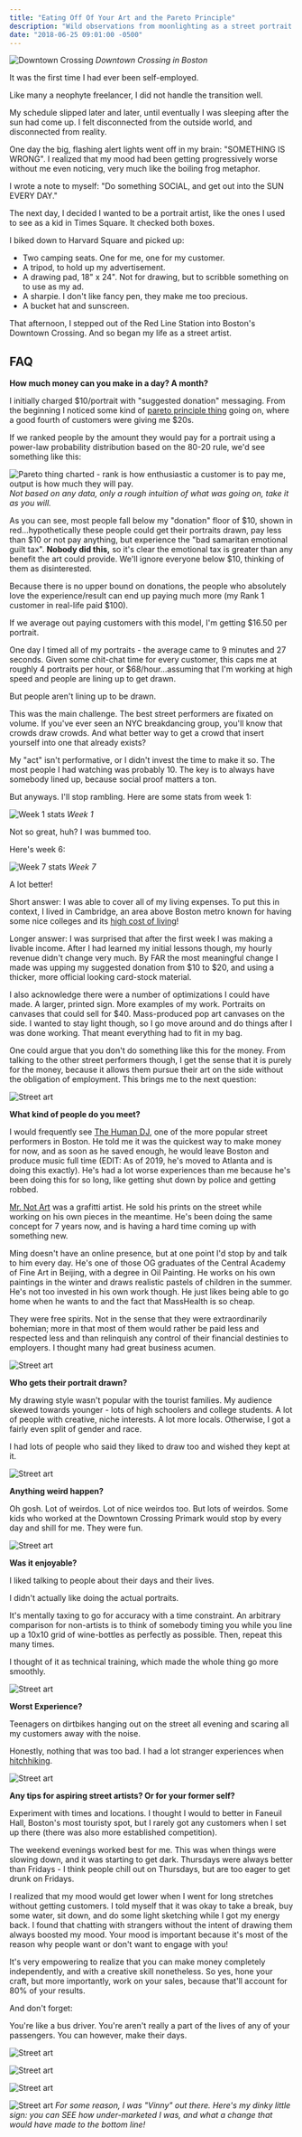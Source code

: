 ```yaml
---
title: "Eating Off Of Your Art and the Pareto Principle"
description: "Wild observations from moonlighting as a street portrait artist."
date: "2018-06-25 09:01:00 -0500"
---
```


![Downtown Crossing](./downtown.jpg)
*Downtown Crossing in Boston*

It was the first time I had ever been self-employed.

Like many a neophyte freelancer, I did not handle the transition well. 

My schedule slipped later and later, until eventually I was sleeping after the sun had come up. I felt disconnected from the outside world, and disconnected from reality. 

One day the big, flashing alert lights went off in my brain: "SOMETHING IS WRONG". I realized that my mood had been getting progressively worse without me even noticing, very much like the boiling frog metaphor.

I wrote a note to myself: "Do something SOCIAL, and get out into the SUN EVERY DAY."

The next day, I decided I wanted to be a portrait artist, like the ones I used to see as a kid in Times Square. It checked both boxes.

I biked down to Harvard Square and picked up:
- Two camping seats. One for me, one for my customer.
- A tripod, to hold up my advertisement.
- A drawing pad, 18" x 24". Not for drawing, but to scribble something on to use as my ad.
- A sharpie. I don't like fancy pen, they make me too precious.
- A bucket hat and sunscreen.

That afternoon, I stepped out of the Red Line Station into Boston's Downtown Crossing. And so began my life as a street artist.


## FAQ

**How much money can you make in a day? A month?**

I initially charged $10/portrait with "suggested donation" messaging. From the beginning I noticed some kind of [pareto principle thing](https://www.8020curve.com/instructions.html) going on, where a good fourth of customers were giving me $20s.

If we ranked people by the amount they would pay for a portrait using a power-law probability distribution based on the 80-20 rule, we'd see something like this:

![Pareto thing charted - rank is how enthusiastic a customer is to pay me, output is how much they will pay.](./pareto.jpg)
*Not based on any data, only a rough intuition of what was going on, take it as you will.*

As you can see, most people fall below my "donation" floor of $10, shown in <span class="text-red-500">red</span>...hypothetically these people could get their portraits drawn, pay less than $10 or not pay anything, but experience the "bad samaritan emotional guilt tax". **Nobody did this,** so it's clear the emotional tax is greater than any benefit the art could provide. We'll ignore everyone below $10, thinking of them as disinterested.

Because there is no upper bound on donations, the people who absolutely love the experience/result can end up paying much more (my Rank 1 customer in real-life paid $100).

If we average out paying customers with this model, I'm getting $16.50 per portrait. 
 
One day I timed all of my portraits - the average came to 9 minutes and 27 seconds. Given some chit-chat time for every customer, this caps me at roughly 4 portraits per hour, or $68/hour...assuming that I'm working at high speed and people are lining up to get drawn.

But people aren't lining up to be drawn. 

This was the main challenge. The best street performers are fixated on volume. If you've ever seen an NYC breakdancing group, you'll know that crowds draw crowds. And what better way to get a crowd that insert yourself into one that already exists?

My "act" isn't performative, or I didn't invest the time to make it so. The most people I had watching was probably 10. The key is to always have somebody lined up, because social proof matters a ton. 

But anyways. I'll stop rambling. Here are some stats from week 1:

![Week 1 stats](./week1.png)
*Week 1*

Not so great, huh? I was bummed too. 

Here's week 6:

![Week 7 stats](./week7.png)
*Week 7*

A lot better!

Short answer: I was able to cover all of my living expenses. To put this in context, I lived in Cambridge, an area above Boston metro known for having some nice colleges and its [high cost of living](https://www.rentjungle.com/average-rent-in-cambridge-rent-trends/)!

Longer answer: I was surprised that after the first week I was making a livable income. After I had learned my initial lessons though, my hourly revenue didn't change very much. By FAR the most meaningful change I made was upping my suggested donation from $10 to $20, and using a thicker, more official looking card-stock material.

I also acknowledge there were a number of optimizations I could have made. A larger, printed sign. More examples of my work. Portraits on canvases that could sell for $40. Mass-produced pop art canvases on the side. I wanted to stay light though, so I go move around and do things after I was done working. That meant everything had to fit in my bag. 

One could argue that you don't do something like this for the money. From talking to the other street performers though, I get the sense that it is purely for the money, because it allows them pursue their art on the side without the obligation of employment. This brings me to the next question:

![Street art](./image1.jpg)


**What kind of people do you meet?**

I would frequently see [The Human DJ](https://www.instagram.com/thehumandj/), one of the more popular street performers in Boston. He told me it was the quickest way to make money for now, and as soon as he saved enough, he would leave Boston and produce music full time (EDIT: As of 2019, he's moved to Atlanta and is doing this exactly). He's had a lot worse experiences than me because he's been doing this for so long, like getting shut down by police and getting robbed.

[Mr. Not Art](http://www.mettermedia.com/not-art-x-metter-media-interview/) was a grafitti artist. He sold his prints on the street while working on his own pieces in the meantime. He's been doing the same concept for 7 years now, and is having a hard time coming up with something new.

Ming doesn't have an online presence, but at one point I'd stop by and talk to him every day. He's one of those OG graduates of the Central Academy of Fine Art in Beijing, with a degree in Oil Painting. He works on his own paintings in the winter and draws realistic pastels of children in the summer. He's not too invested in his own work though. He just likes being able to go home when he wants to and the fact that MassHealth is so cheap.

They were free spirits. Not in the sense that they were extraordinarily bohemian; more in that most of them would rather be paid less and respected less and than relinquish any control of their financial destinies to employers. I thought many had great business acumen.


![Street art](./image2.jpg)


**Who gets their portrait drawn?**

My drawing style wasn't popular with the tourist families. My audience skewed towards younger - lots of high schoolers and college students. A lot of people with creative, niche interests. A lot more locals.  Otherwise, I got a fairly even split of gender and race.

I had lots of people who said they liked to draw too and wished they kept at it.

![Street art](./image3.jpg)


**Anything weird happen?**

Oh gosh. Lot of weirdos. Lot of nice weirdos too. But lots of weirdos. Some kids who worked at the Downtown Crossing Primark would stop by every day and shill for me. They were fun.

![Street art](./kids.jpg)


**Was it enjoyable?**

I liked talking to people about their days and their lives. 

I didn't actually like doing the actual portraits. 

It's mentally taxing to go for accuracy with a time constraint. An arbitrary comparison for non-artists is to think of somebody timing you while you line up a 10x10 grid of wine-bottles as perfectly as possible. Then, repeat this many times.

I thought of it as technical training, which made the whole thing go more smoothly. 

![Street art](./image4.jpg)


**Worst Experience?**

Teenagers on dirtbikes hanging out on the street all evening and scaring all my customers away with the noise.

Honestly, nothing that was too bad. I had a lot stranger experiences when <a class="underline black" href="{{site.baseurl}}/vignettes/">hitchhiking</a>.

![Street art](./kid.jpg)


**Any tips for aspiring street artists? Or for your former self?**

Experiment with times and locations. I thought I would to better in Faneuil Hall, Boston's most touristy spot, but I rarely got any customers when I set up there (there was also more established competition).

The weekend evenings worked best for me. This was when things were slowing down, and it was starting to get dark. Thursdays were always better than Fridays - I think people chill out on Thursdays, but are too eager to get drunk on Fridays.

I realized that my mood would get lower when I went for long stretches without getting customers. I told myself that it was okay to take a break, buy some water, sit down, and do some light sketching while I got my energy back. I found that chatting with strangers without the intent of drawing them always boosted my mood. Your mood is important because it's most of the reason why people want or don't want to engage with you!

It's very empowering to realize that you can make money completely independently, and with a creative skill nonetheless. So yes, hone your craft, but more importantly, work on your sales, because that'll account for 80% of your results.

And don't forget:

You're like a bus driver. You're aren't really a part of the lives of any of your passengers. You can however, make their days.

![Street art](./pair.jpg)

![Street art](./image5.jpg)

![Street art](./image6.jpg)

![Street art](./mysign.jpg)
*For some reason, I was "Vinny" out there. Here's my dinky little sign: you can SEE how under-marketed I was, and what a change that would have made to the bottom line!*

